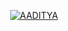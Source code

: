 <p align="center">
<a href="https://t.me/itz_Lucky_Raja"> <img src="https://img.shields.io/badge/AADITYA-darkred?style=for-the-badge&logo=github" alt="AADITYA" /> </a>
</p>
